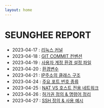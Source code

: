 ```yaml
---
layout: home
---
```


# SEUNGHEE REPORT

- 2023-04-17 : [리눅스 커널](kernel)
- 2023-04-18 : [GIT COMMIT 컨벤션](convention)
- 2023-04-19 : [사용자 계정 환경 설정 파일](etcdirectory)
- 2023-04-20 : [환경변수](shellvar)
- 2023-04-21 : [IP주소의 클래스 구조](ipaddressclass)
- 2023-04-24 : [주요 포트 번호 종류](wellknownport)
- 2023-04-25 : [NAT VS 호스트 전용 네트워크](natvshost)
- 2023-04-26 : [허가권 정의 & 명령어 정리](permission)
- 2023-04-27 : [SSH 정의 & 사용 예시](ssh)
